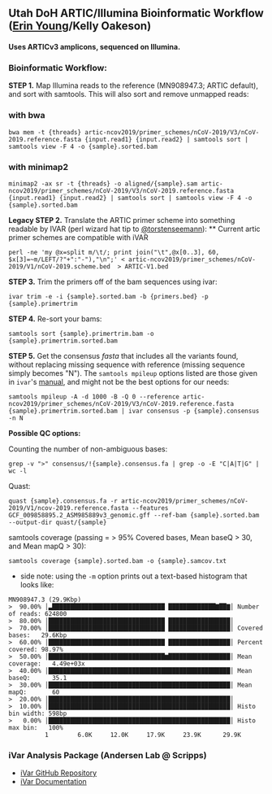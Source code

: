 ## Utah DoH ARTIC/Illumina Bioinformatic Workflow ([Erin Young](https://github.com/erinyoung)/Kelly Oakeson)
#### Uses ARTICv3 amplicons, sequenced on Illumina.

### Bioinformatic Workflow:
**STEP 1.** Map Illumina reads to the reference (MN908947.3; ARTIC default), and sort with samtools. This will also sort and remove unmapped reads:

### with bwa
```
bwa mem -t {threads} artic-ncov2019/primer_schemes/nCoV-2019/V3/nCoV-2019.reference.fasta {input.read1} {input.read2} | samtools sort | samtools view -F 4 -o {sample}.sorted.bam
```
### with minimap2
```
minimap2 -ax sr -t {threads} -o aligned/{sample}.sam artic-ncov2019/primer_schemes/nCoV-2019/V3/nCoV-2019.reference.fasta {input.read1} {input.read2} | samtools sort | samtools view -F 4 -o {sample}.sorted.bam
```

**Legacy STEP 2.** Translate the ARTIC primer scheme into something readable by IVAR (perl wizard hat tip to [@torstenseemann](https://github.com/tseemann)):
** Current artic primer schemes are compatible with iVAR
```
perl -ne 'my @x=split m/\t/; print join("\t",@x[0..3], 60, $x[3]=~m/LEFT/?"+":"-"),"\n";' < artic-ncov2019/primer_schemes/nCoV-2019/V1/nCoV-2019.scheme.bed  > ARTIC-V1.bed
```

**STEP 3.** Trim the primers off of the bam sequences using ivar:

```
ivar trim -e -i {sample}.sorted.bam -b {primers.bed} -p {sample}.primertrim
```

**STEP 4.** Re-sort your bams:

```
samtools sort {sample}.primertrim.bam -o {sample}.primertrim.sorted.bam
```

**STEP 5.** Get the consensus *fasta* that includes all the variants found, without replacing missing sequence with reference (missing sequence simply becomes "N"). The `samtools mpileup` options listed are those given in `ivar`'s [manual](https://andersen-lab.github.io/ivar/html/manualpage.html), and might not be the best options for our needs:

```
samtools mpileup -A -d 1000 -B -Q 0 --reference artic-ncov2019/primer_schemes/nCoV-2019/V3/nCoV-2019.reference.fasta {sample}.primertrim.sorted.bam | ivar consensus -p {sample}.consensus -n N
```

**Possible QC options:**

Counting the number of non-ambiguous bases:
```
grep -v ">" consensus/!{sample}.consensus.fa | grep -o -E "C|A|T|G" | wc -l
```

Quast:
```
quast {sample}.consensus.fa -r artic-ncov2019/primer_schemes/nCoV-2019/V1/ncov-2019.reference.fasta --features GCF_009858895.2_ASM985889v3_genomic.gff --ref-bam {sample}.sorted.bam --output-dir quast/{sample}
```

samtools coverage (passing = > 95% Covered bases, Mean baseQ > 30, and Mean mapQ > 30):
```
samtools coverage {sample}.sorted.bam -o {sample}.samcov.txt
```
* side note: using the `-m` option prints out a text-based histogram that looks like:
```
MN908947.3 (29.9Kbp)
>  90.00% │▃███████████████████████████████ █████████████▇██▇│ Number of reads: 624800
>  80.00% │████████████████████████████████ █████████████████│ 
>  70.00% │████████████████████████████████ █████████████████│ Covered bases:   29.6Kbp
>  60.00% │████████████████████████████████ █████████████████│ Percent covered: 98.97%
>  50.00% │████████████████████████████████▆█████████████████│ Mean coverage:   4.49e+03x
>  40.00% │██████████████████████████████████████████████████│ Mean baseQ:      35.1
>  30.00% │██████████████████████████████████████████████████│ Mean mapQ:       60
>  20.00% │██████████████████████████████████████████████████│ 
>  10.00% │██████████████████████████████████████████████████│ Histo bin width: 598bp
>   0.00% │██████████████████████████████████████████████████│ Histo max bin:   100%
          1        6.0K     12.0K     17.9K     23.9K      29.9K  
```

### iVar Analysis Package (Andersen Lab @ Scripps)
- [iVar GitHub Repository](https://github.com/andersen-lab/ivar)
- [iVar Documentation](https://andersen-lab.github.io/ivar/html/)
